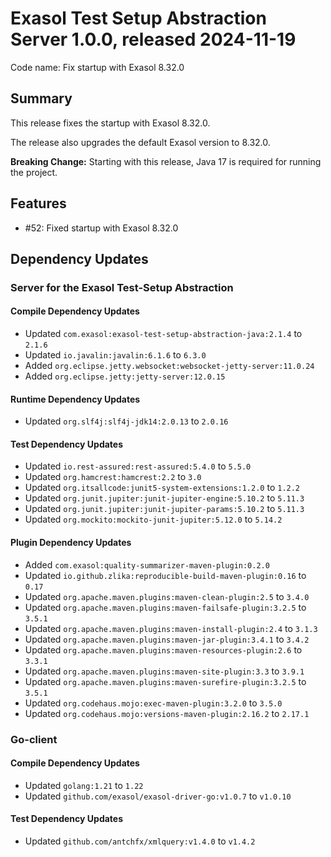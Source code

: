 # Exasol Test Setup Abstraction Server 1.0.0, released 2024-11-19

Code name: Fix startup with Exasol 8.32.0

## Summary

This release fixes the startup with Exasol 8.32.0.

The release also upgrades the default Exasol version to 8.32.0.

**Breaking Change:** Starting with this release, Java 17 is required for running the project.

## Features

* #52: Fixed startup with Exasol 8.32.0

## Dependency Updates

### Server for the Exasol Test-Setup Abstraction

#### Compile Dependency Updates

* Updated `com.exasol:exasol-test-setup-abstraction-java:2.1.4` to `2.1.6`
* Updated `io.javalin:javalin:6.1.6` to `6.3.0`
* Added `org.eclipse.jetty.websocket:websocket-jetty-server:11.0.24`
* Added `org.eclipse.jetty:jetty-server:12.0.15`

#### Runtime Dependency Updates

* Updated `org.slf4j:slf4j-jdk14:2.0.13` to `2.0.16`

#### Test Dependency Updates

* Updated `io.rest-assured:rest-assured:5.4.0` to `5.5.0`
* Updated `org.hamcrest:hamcrest:2.2` to `3.0`
* Updated `org.itsallcode:junit5-system-extensions:1.2.0` to `1.2.2`
* Updated `org.junit.jupiter:junit-jupiter-engine:5.10.2` to `5.11.3`
* Updated `org.junit.jupiter:junit-jupiter-params:5.10.2` to `5.11.3`
* Updated `org.mockito:mockito-junit-jupiter:5.12.0` to `5.14.2`

#### Plugin Dependency Updates

* Added `com.exasol:quality-summarizer-maven-plugin:0.2.0`
* Updated `io.github.zlika:reproducible-build-maven-plugin:0.16` to `0.17`
* Updated `org.apache.maven.plugins:maven-clean-plugin:2.5` to `3.4.0`
* Updated `org.apache.maven.plugins:maven-failsafe-plugin:3.2.5` to `3.5.1`
* Updated `org.apache.maven.plugins:maven-install-plugin:2.4` to `3.1.3`
* Updated `org.apache.maven.plugins:maven-jar-plugin:3.4.1` to `3.4.2`
* Updated `org.apache.maven.plugins:maven-resources-plugin:2.6` to `3.3.1`
* Updated `org.apache.maven.plugins:maven-site-plugin:3.3` to `3.9.1`
* Updated `org.apache.maven.plugins:maven-surefire-plugin:3.2.5` to `3.5.1`
* Updated `org.codehaus.mojo:exec-maven-plugin:3.2.0` to `3.5.0`
* Updated `org.codehaus.mojo:versions-maven-plugin:2.16.2` to `2.17.1`

### Go-client

#### Compile Dependency Updates

* Updated `golang:1.21` to `1.22`
* Updated `github.com/exasol/exasol-driver-go:v1.0.7` to `v1.0.10`

#### Test Dependency Updates

* Updated `github.com/antchfx/xmlquery:v1.4.0` to `v1.4.2`
